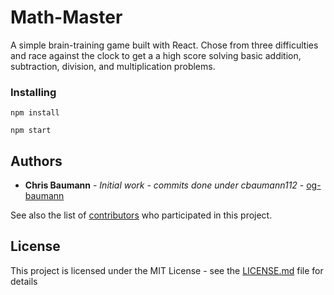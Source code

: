# Math-Master

A simple brain-training game built with React. Chose from three difficulties and race against the clock to get a a high score solving basic addition, subtraction, division, and multiplication problems.

### Installing

```
npm install

npm start
```

## Authors

* **Chris Baumann** - *Initial work - commits done under cbaumann112* - [og-baumann](https://github.com/og-baumann)

See also the list of [contributors](https://github.com/your/project/contributors) who participated in this project.

## License

This project is licensed under the MIT License - see the [LICENSE.md](LICENSE.md) file for details

